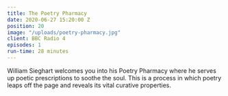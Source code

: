 ```yaml
---
title: The Poetry Pharmacy
date: 2020-06-27 15:20:00 Z
position: 20
image: "/uploads/poetry-pharmacy.jpg"
client: BBC Radio 4
episodes: 1
run-time: 28 minutes
---
```


William Sieghart welcomes you into his Poetry Pharmacy where he serves up poetic prescriptions to soothe the soul. This is a process in which poetry leaps off the page and reveals its vital curative properties.